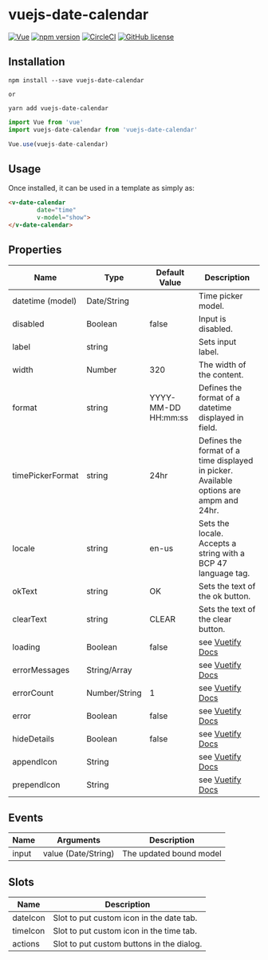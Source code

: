 # vuejs-date-calendar
[![Vue](https://img.shields.io/badge/vue-2.5.2-brightgreen.svg)](https://github.com/vuejs/vue)
[![npm version](https://img.shields.io/npm/v/vuejs-date-calendar)](https://www.npmjs.com/package/vuejs-date-calendar)
[![CircleCI](https://img.shields.io/circleci/build/github/zhangyongwnag/vuejs-date-calendar/master)](https://circleci.com/gh/zhangyongwnag/workflows/vuejs-date-calendar)
[![GitHub license](https://img.shields.io/badge/license-MIT-blue.svg)](https://github.com/zhangyongwnag/vuejs-date-calendar/blob/master/LICENSE)



## Installation

```shell
npm install --save vuejs-date-calendar

or

yarn add vuejs-date-calendar
```

```js
import Vue from 'vue'
import vuejs-date-calendar from 'vuejs-date-calendar'

Vue.use(vuejs-date-calendar)
```

## Usage

Once installed, it can be used in a template as simply as:

```html
<v-date-calendar
        date="time"
        v-model="show">
</v-date-calendar>
```

## Properties

|        Name        |  Type         |    Default Value    |                         Description                                                    |
| ------------------ | ------------- | ------------------- | -------------------------------------------------------------------------------------- |
| datetime (model)   | Date/String   |                     | Time picker model.                                                                     |
| disabled           | Boolean       | false               | Input is disabled.                                                                     |
| label              | string        |                     | Sets input label.                                                                      |
| width              | Number        | 320                 | The width of the content.                                                              |
| format             | string        | YYYY-MM-DD HH:mm:ss | Defines the format of a datetime displayed in field.                                   |
| timePickerFormat   | string        | 24hr                | Defines the format of a time displayed in picker. Available options are ampm and 24hr. |
| locale             | string        | en-us               | Sets the locale. Accepts a string with a BCP 47 language tag.                          |
| okText             | string        | OK                  | Sets the text of the ok button.                                                        |
| clearText          | string        | CLEAR               | Sets the text of the clear button.                                                     |
| loading            | Boolean | false | see [Vuetify Docs](https://vuetifyjs.com/zh-Hans/components/text-fields "Vuetify Docs") |
| errorMessages      | String/Array | | see [Vuetify Docs](https://vuetifyjs.com/zh-Hans/components/text-fields "Vuetify Docs") |
| errorCount         | Number/String | 1 | see [Vuetify Docs](https://vuetifyjs.com/zh-Hans/components/text-fields "Vuetify Docs") |
| error              | Boolean | false | see [Vuetify Docs](https://vuetifyjs.com/zh-Hans/components/text-fields "Vuetify Docs") |
| hideDetails        | Boolean | false | see [Vuetify Docs](https://vuetifyjs.com/zh-Hans/components/text-fields "Vuetify Docs") |
| appendIcon         | String | | see [Vuetify Docs](https://vuetifyjs.com/zh-Hans/components/text-fields "Vuetify Docs") |
| prependIcon        | String | | see [Vuetify Docs](https://vuetifyjs.com/zh-Hans/components/text-fields "Vuetify Docs") |

## Events

|    Name    |    Arguments           |       Description        |
| -----------| -----------------------| ------------------------ |
| input      | value (Date/String)    | The updated bound model  |

## Slots

|    Name    |       Description                         |
| -----------| ----------------------------------------- |
| dateIcon   | Slot to put custom icon in the date tab.  |
| timeIcon   | Slot to put custom icon in the time tab.  |
| actions    | Slot to put custom buttons in the dialog. |
